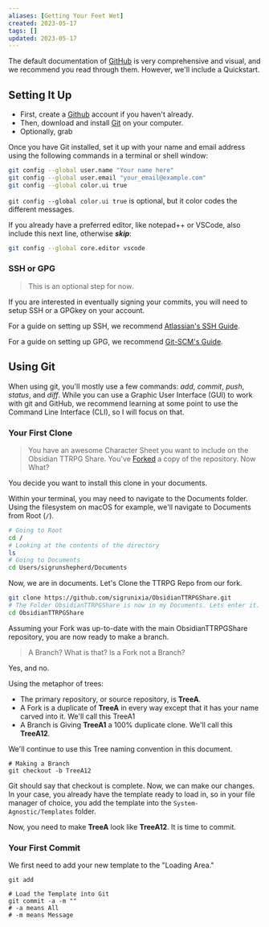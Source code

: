 ```yaml
---
aliases: [Getting Your Feet Wet]
created: 2023-05-17
tags: []
updated: 2023-05-17
---
```


The default documentation of [GitHub](https://github.com/git-guides) is very comprehensive and visual, and we recommend you read through them. However, we'll include a Quickstart.

## Setting It Up

- First, create a [Github](https://github.com) account if you haven't already.
- Then, download and install [Git](https://github.com/git-guides/install-git) on your computer.
- Optionally, grab

Once you have Git installed, set it up with your name and email address using the following commands in a terminal or shell window:

```bash
git config --global user.name "Your name here"
git config --global user.email "your_email@example.com"
git config --global color.ui true
```

`git config --global color.ui true` is optional, but it color codes the different messages.

If you already have a preferred editor, like notepad++ or VSCode, also include this next line, otherwise ***skip***:

```bash
git config --global core.editor vscode
```

### SSH or GPG

>This is an optional step for now.

If you are interested in eventually signing your commits, you will need to setup SSH or a GPGkey on your account.

For a guide on setting up SSH, we recommend [Atlassian's SSH Guide](https://www.atlassian.com/git/tutorials/git-ssh).

For a guide on setting up GPG, we recommend [Git-SCM's Guide](https://git-scm.com/book/en/v2/Git-Tools-Signing-Your-Work).

## Using Git

When using git, you'll mostly use a few commands: *add*, *commit*, *push*, *status*, and *diff*. While you can use a Graphic User Interface (GUI) to work with git and GitHub, we recommend learning at some point to use the Command Line Interface (CLI), so I will focus on that.

### Your First Clone

> You have an awesome Character Sheet you want to include on the Obsidian TTRPG Share. You've [Forked](https://github.com/Obsidian-TTRPG-Community/ObsidianTTRPGShare/fork) a copy of the repository. Now What?

You decide you want to install this clone in your documents.

Within your terminal, you may need to navigate to the Documents folder. Using the filesystem on macOS for example, we'll navigate to Documents from Root (`/`).

```bash
# Going to Root
cd /
# Looking at the contents of the directory
ls
# Going to Documents
cd Users/sigrunshepherd/Documents
```

Now, we are in documents. Let's Clone the TTRPG Repo from our fork.

```bash
git clone https://github.com/sigrunixia/ObsidianTTRPGShare.git
# The Folder ObsidianTTRPGShare is now in my Documents. Lets enter it.
cd ObsidianTTRPGShare
```

Assuming your Fork was up-to-date with the main ObsidianTTRPGShare repository, you are now ready to make a branch. 

> A Branch? What is that? Is a Fork not a Branch?

Yes, and no. 

Using the metaphor of trees:
- The primary repository, or source repository, is **TreeA**. 
- A Fork is a duplicate of **TreeA** in every way except that it has your name carved into it. We'll call this TreeA1
- A Branch is Giving **TreeA1** a 100% duplicate clone. We'll call this **TreeA12**.

We'll continue to use this Tree naming convention in this document.

```
# Making a Branch
git checkout -b TreeA12
```

Git should say that checkout is complete. Now, we can make our changes. In your case, you already have the template ready to load in, so in your file manager of choice, you add the template into the `System-Agnostic/Templates` folder.

Now, you need to make **TreeA** look like **TreeA12**. It is time to commit.

### Your First Commit

We first need to add your new template to the "Loading Area."

```
git add 
```


```
# Load the Template into Git
git commit -a -m ""
# -a means All
# -m means Message
```